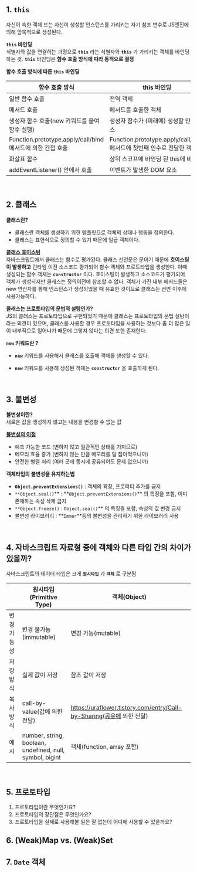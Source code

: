## 1. `this`

자신이 속한 객체 또는 자신이 생성할 인스턴스를 가리키는 자기 참조 변수로 JS엔진에 의해 암묵적으로 생성된다.

**`this` 바인딩**<br/>
식별자와 값을 연결하는 과정으로 **`this`** 라는 식별자와 **`this`** 가 가리키는 객체를 바인딩 하는 것. **`this`** 바인딩은 **함수 호출 방식에 따라 동적으로 결정**

**함수 호출 방식에 따른 `this` 바인딩**

| 함수 호출 방식                                             | this 바인딩                                                           |
| ---------------------------------------------------------- | --------------------------------------------------------------------- |
| 일반 함수 호출                                             | 전역 객체                                                             |
| 메서드 호출                                                | 메서드를 호출한 객체                                                  |
| 생성자 함수 호출(new 키워드를 붙여 함수 실행)              | 생성자 함수가 (미래에) 생성할 인스턴스                                |
| Function.prototype.apply/call/bind 메서드에 의한 간접 호출 | Function.prototype.apply/call/bind 메서드에 첫번째 인수로 전달한 객체 |
| 화살표 함수                                                | 상위 스코프에 바인딩 된 this에 바인딩                                 |
| addEventListener() 안에서 호출                             | 이벤트가 발생한 DOM 요소                                              |

<br/>

## 2. 클래스

**클래스란?** <br/>

- 클래스란 객체를 생성하기 위한 템플릿으로 객체의 상태나 행동을 정의한다.
- 클래스는 표현식으로 정의할 수 있기 때문에 일급 객체이다.

**[클래스 호이스팅](https://blinders.tistory.com/90)**<br/>
자바스크립트에서 클래스는 함수로 평가된다. 클래스 선언문은 문이기 때문에 **호이스팅이 발생하고** 런타임 이전 소스코드 평가되어 함수 객체와 프로토타입을 생성한다. 이때 생성되는 함수 객체는 **`constructor`** 이다. 호이스팅이 발생하고 소스코드가 평가되어 객체가 생성되지만 클래스는 정의이전에 참조할 수 없다. 객체가 가진 내부 메서드들은 new 연산자를 통해 인스턴스가 생성되었을 때 유효한 것이므로 클래스는 선언 이후에 사용가능하다.

**클래스는 프로토타입의 문법적 설탕인가?**<br/>
JS의 클래스는 프로토타입으로 구현되었기 때문에 클래스는 프로토타입의 문법 설탕이라는 의견이 있으며, 클래스를 사용할 경우 프로토타입을 사용하는 것보다 좀 더 많은 일이 내부적으로 일어나기 때문에 그렇지 않다는 의견 또한 존재한다.

**`new` 키워드란 ?**<br/>

- **`new`** 키워드를 사용해서 클래스를 호출해 객체를 생성할 수 있다.

- **`new`** 키워드를 사용해 생성된 객체는 **`constructor`** 을 호출하게 된다.

<br/>

## 3. 불변성

**불변성이란?**<br/>
새로운 값을 생성하지 않고는 내용을 변경할 수 없는 값

**[불변성의 이점](<https://github.com/FEDeepDive/Front-end/blob/uraflower/5.%20JavaScript(%EA%B0%9D%EC%B2%B4).md>)**

- 예측 가능한 코드 (변하지 않고 일관적인 상태를 가지므로)
- 메모리 효율 증가 (변하지 않는 만큼 메모리를 덜 잡아먹으니까)
- 안전한 병렬 처리 (여러 곳에 동시에 공유되어도 문제 없으니까)

**객체타입의 불변성을 유지하는법**

- **`Object.preventExtensions()`** : 객체의 확장, 프로퍼티 추가를 금지
- `**Object.seal()`** : **`Object.preventExtensions()`\*\* 의 특징을 포함, 이미 존재하는 속성 삭제 금지
- `**Object.freeze()` : `Object.seal()`\*\* 의 특징을 포함, 속성의 값 변경 금지
- 불변성 라이브러리 : **`Immer`**등의 불변성을 관리하기 위한 라이브러리 사용

<br/>

## 4. 자바스크립트 자료형 중에 객체와 다른 타입 간의 차이가 있을까?

자바스크립트의 데이터 타입은 크게 **`원시타입`** 과 **`객체`** 로 구분됨

|             | 원시타입(Primitive Type)                                 | 객체(Object)                                                          |
| ----------- | -------------------------------------------------------- | --------------------------------------------------------------------- |
| 변경 가능성 | 변경 불가능(immutable)                                   | 변경 가능(mutable)                                                    |
| 저장 방식   | 실제 값이 저장                                           | 참조 값이 저장                                                        |
| 복사 방식   | call-by-value(값에 의한 전달)                            | https://uraflower.tistory.com/entry/Call-by-Sharing(공유에 의한 전달) |
| 예시        | number, string, boolean, undefined, null, symbol, bigint | 객체(function, array 포함)                                            |

<br/>

## 5. 프로토타입

1. 프로토타입이란 무엇인가요?
2. 프로토타입의 장단점은 무엇인가요?
3. 프로토타입을 실제로 사용해볼 일은 잘 없는데 어디에 사용할 수 있을까요?

## 6. (Weak)Map vs. (Weak)Set

## 7. `Date` 객체
